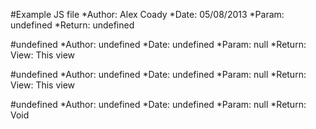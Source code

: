 #Example JS file
*Author: Alex Coady
*Date: 05/08/2013
*Param: undefined
*Return: undefined


#undefined
*Author: undefined
*Date: undefined
*Param: null
*Return: View: This view


#undefined
*Author: undefined
*Date: undefined
*Param: null
*Return: View: This view


#undefined
*Author: undefined
*Date: undefined
*Param: null
*Return: Void


